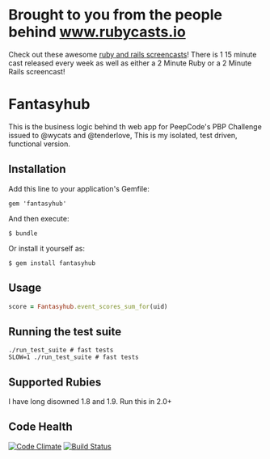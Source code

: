 # Brought to you from the people behind www.rubycasts.io

Check out these awesome [ruby and rails screencasts](https://www.rubycasts.io)! There is 1 15 minute cast released every week as well as either a 2 Minute Ruby or a 2 Minute Rails screencast!

# Fantasyhub

This is the business logic behind th web app for PeepCode's PBP Challenge issued to @wycats and @tenderlove, This is my isolated, test driven, functional version.

## Installation

Add this line to your application's Gemfile:

    gem 'fantasyhub'

And then execute:

    $ bundle

Or install it yourself as:

    $ gem install fantasyhub


## Usage

```ruby
score = Fantasyhub.event_scores_sum_for(uid)
```


## Running the test suite

```
./run_test_suite # fast tests
SLOW=1 ./run_test_suite # fast tests
```


## Supported Rubies

I have long disowned 1.8 and 1.9. Run this in 2.0+


## Code Health

[![Code Climate](https://codeclimate.com/github/thatrubylove/fantasyhub.png)](https://codeclimate.com/github/thatrubylove/fantasyhub) [![Build Status](https://travis-ci.org/thatrubylove/fantasyhub.svg?branch=master)](https://travis-ci.org/thatrubylove/fantasyhub)
